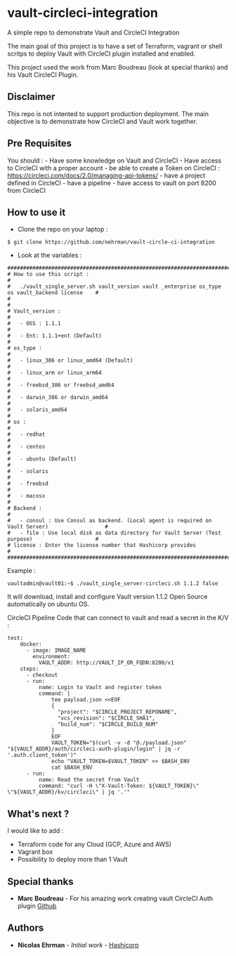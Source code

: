 # vault-circleci-integration

A simple repo to demonstrate Vault and CircleCI Integration

The main goal of this project is to have a set of Terraform, vagrant or shell scritps to deploy Vault with CircleCI plugin installed and enabled.

This project used the work from Marc Boudreau (look at special thanks) and his Vault CircleCI Plugin.

## Disclaimer
This repo is not intented to support production deployment. The main objective is to demonstrate how CircleCI and Vault work together.

## Pre Requisites

You should :
    - Have some knowledge on Vault and CircleCI
    - Have access to CircleCI with a proper account
    - be able to create a Token on CircleCI : https://circleci.com/docs/2.0/managing-api-tokens/
    - have a project defined in CircleCI
    - have a pipeline 
    - have access to vault on port 8200 from CircleCI


## How to use it 

- Clone the repo on your laptop :

```
$ git clone https://github.com/nehrman/vault-circle-ci-integration
```

- Look at the variables :

```
##################################################################################################
# How to use this script :                                                                       #
#   ./vault_single_server.sh vault_version vault _enterprise os_type os vault_backend license    #
#                                                                                                #
# Vault_version :                                                                                #
#   - OSS : 1.1.1                                                                                #
#   - Ent: 1.1.1+ent (Default)                                                                   #
# os_type :                                                                                      #
#   - linux_386 or linux_amd64 (Default)                                                         #
#   - linux_arm or linux_arm64                                                                   #
#   - freebsd_386 or freebsd_amd64                                                               #
#   - darwin_386 or darwin_amd64                                                                 #
#   - solaris_amd64                                                                              #
# os :                                                                                           #
#   - redhat                                                                                     #
#   - centos                                                                                     #
#   - ubuntu (Default)                                                                           #
#   - solaris                                                                                    #
#   - freebsd                                                                                    #
#   - macosx                                                                                     #
# Backend :                                                                                      #
#   - consul : Use Consul as backend. (Local agent is required on Vault Server)                  #
#   - file : Use local disk as data directory for Vault Server (Test purpose)                    # 
# license : Enter the license number that Hashicorp provides                                     #
##################################################################################################
```

Example : 
```
vaultadmin@vault01:~$ ./vault_single_server-circleci.sh 1.1.2 false
```
It will download, install and configure Vault version 1.1.2 Open Source automatically on ubuntu OS.

CircleCI Pipeline Code that can connect to vault and read a secret in the K/V : 

```
test:
    docker:
      - image: IMAGE_NAME
        environment:
          VAULT_ADDR: http://VAULT_IP_OR_FQDN:8200/v1
    steps:
      - checkout
      - run:
          name: Login to Vault and register token 
          command: |
              tee payload.json <<EOF
              {
                "project": "$CIRCLE_PROJECT_REPONAME",
                "vcs_revision": "$CIRCLE_SHA1",
                "build_num": "$CIRCLE_BUILD_NUM"
              }
              EOF
              VAULT_TOKEN="$(curl -v -d "@./payload.json" "${VAULT_ADDR}/auth/circleci-auth-plugin/login" | jq -r '.auth.client_token')"
              echo "VAULT_TOKEN=$VAULT_TOKEN" >> $BASH_ENV
              cat $BASH_ENV 
      - run:
          name: Read the secret from Vault
          command: "curl -H \"X-Vault-Token: ${VAULT_TOKEN}\" \"${VAULT_ADDR}/kv/circleci\" | jq '.'"
```

## What's next ?

I would like to add :
- Terraform code for any Cloud (GCP, Azure and AWS)
- Vagrant box
- Possibility to deploy more than 1 Vault

## Special thanks

* **Marc Boudreau** - For his amazing work creating vault CircleCI Auth plugin [Github](https://github.com/marcboudreau)

## Authors

* **Nicolas Ehrman** - *Initial work* - [Hashicorp](https://www.hashicorp.com)

